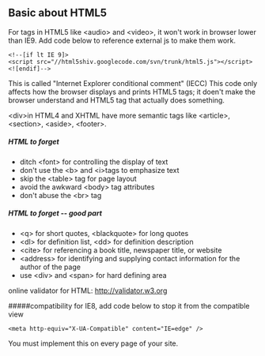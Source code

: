 ## Basic about HTML5
For tags in HTML5 like \<audio\> and \<video\>,  it won't work in browser lower than IE9. Add code below to reference external js to make them work.
~~~
<!--[if lt IE 9]>
<script src="//html5shiv.googlecode.com/svn/trunk/html5.js"></script>
<![endif]-->
~~~
This is called "Internet Explorer conditional comment" (IECC)
This code only affects how the browser displays and prints HTML5 tags; it doen't make the browser understand and HTML5 tag that actually does something.

\<div\>in HTML4 and XHTML have more semantic tags like \<article\>, \<section\>, \<aside\>, \<footer\>.
##### HTML to forget
- ditch \<font\> for controlling the display of text
- don't use the \<b\> and \<i\>tags to emphasize text
- skip the \<table\> tag for page layout
- avoid the awkward \<body\> tag attributes
- don't abuse the \<br\> tag

##### HTML to forget -- good part
- \<q\> for short quotes, \<blackquote\> for long quotes
- \<dl\> for definition list, \<dd\> for definition description
- \<cite\> for referencing a book title, newspaper title, or website
- \<address\> for identifying and supplying contact information for the author of the page
- use \<div\> and \<span\> for hard defining area

online validator for HTML: <http://validator.w3.org>

#####compatibility
for IE8, add code below to stop it from the compatible view
~~~
<meta http-equiv="X-UA-Compatible" content="IE=edge" />
~~~
You must implement this on every page of your site.

